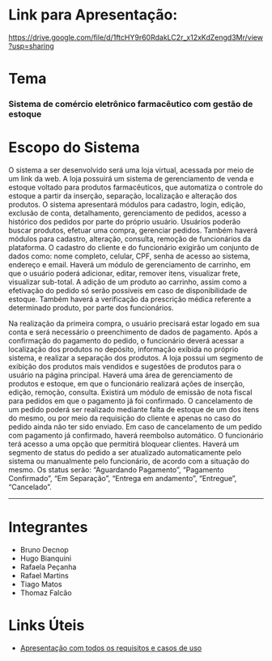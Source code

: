 # Link para Apresentação: 
https://drive.google.com/file/d/1ftcHY9r60RdakLC2r_x12xKdZengd3Mr/view?usp=sharing

# Tema
### Sistema de comércio eletrônico farmacêutico com gestão de estoque

# Escopo do Sistema
O sistema a ser desenvolvido será uma loja virtual, acessada por meio de um link da web. A loja possuirá um sistema de gerenciamento de venda e estoque voltado para produtos farmacêuticos, que automatiza o controle do estoque a partir da inserção, separação, localização e alteração dos produtos. O sistema apresentará módulos para cadastro, login, edição, exclusão de conta, detalhamento, gerenciamento de pedidos, acesso a histórico dos pedidos por parte do próprio usuário. Usuários poderão buscar produtos, efetuar uma compra, gerenciar pedidos. Também haverá módulos para cadastro, alteração, consulta, remoção de funcionários da plataforma. O cadastro do cliente e do funcionário exigirão um conjunto de dados como: nome completo, celular, CPF, senha de acesso ao sistema, endereço e email. 
Haverá um módulo de gerenciamento de carrinho, em que o usuário poderá adicionar, editar, remover itens, visualizar frete, visualizar sub-total. A adição de um produto ao carrinho, assim como a efetivação do pedido só serão possíveis em caso de disponibilidade de estoque. Também haverá a verificação da prescrição médica referente a determinado produto, por parte dos funcionários. 

Na realização da primeira compra, o usuário precisará estar logado em sua conta e será necessário o preenchimento de dados de pagamento.
Após a confirmação do pagamento do pedido, o funcionário deverá acessar a localização dos produtos no depósito, informação exibida no próprio sistema, e realizar a separação dos produtos. 
A loja possui um segmento de exibição dos produtos mais vendidos e sugestões de produtos para o usuário na página principal. 
Haverá uma área de gerenciamento de produtos e estoque, em que o funcionário realizará ações de inserção, edição, remoção, consulta.
Existirá um módulo de emissão de nota fiscal para pedidos em que o pagamento já foi confirmado. O cancelamento de um pedido poderá ser realizado mediante falta de estoque de um dos itens do mesmo, ou por meio da requisição do cliente e apenas no caso do pedido ainda não ter sido enviado. Em caso de cancelamento de um pedido com pagamento já confirmado, haverá reembolso automático.
O funcionário terá acesso a uma opção que permitirá bloquear clientes. Haverá um segmento de status do pedido a ser atualizado automaticamente pelo sistema ou manualmente pelo funcionário, de acordo com a situação do mesmo. Os status serão: “Aguardando Pagamento”, “Pagamento Confirmado”, “Em Separação”,  “Entrega em andamento”,  “Entregue”,  “Cancelado”.

<hr>

# Integrantes
- Bruno Decnop
- Hugo Bianquini
- Rafaela Peçanha
- Rafael Martins
- Tiago Matos
- Thomaz Falcão

# Links Úteis
- [Apresentação com todos os requisitos e casos de uso](https://docs.google.com/presentation/d/1_3I8yoEfKzaLjVggZQy2n4zWwXC77ZdI/edit?usp=sharing&ouid=104177916724785341514&rtpof=true&sd=true)

